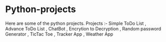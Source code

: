 # Python-projects
Here are some of the python projects.
Projects :- Simple ToDo List , Advance ToDo List , ChatBot , Encrytion to Decryption , Random password Generator , TicTac Toe , Tracker App , Weather App

